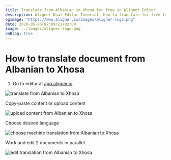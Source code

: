 ```yaml
---
title: Translate from Albanian to Xhosa for free in Aligner Editor
description: Aligner Dual Editor Tutorial. How to translate for free from Albanian to Xhosa. Aligner is multilingual document management platform. 
ogImage: "https://www.aligner.io/images/aligner-logo.png"
date: 2020-05-06T07:09:21+03:00
image: ../images/aligner-logo.png
onBlog: true
---
```


# How to translate document from Albanian to Xhosa

1. Go to editor at [app.aligner.io](https://app.aligner.io "Aligner App web page")

![translate from Albanian to Xhosa](../aligner-blank-editor.png "translate from Albanian to Xhosa")

Copy-paste content or upload content

![upload content from Albanian to Xhosa](../aligner-uploaded-document.png "upload content from Albanian to Xhosa")

Choose desired language

![choose machine translation from Albanian to Xhosa](../aligner-language-dropdown.png "choose machine translation from Albanian to Xhosa")

Work and edit 2 documents in parallel

![edit translation from Albanian to Xhosa](../aligner-double-sitded-editor.png "edit translation from Albanian to Xhosa")

